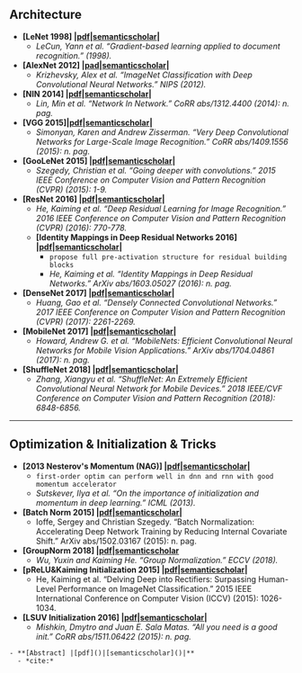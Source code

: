 ## Architecture

- **[LeNet 1998] |[pdf](http://yann.lecun.com/exdb/publis/pdf/lecun-01a.pdf)|[semanticscholar](https://www.semanticscholar.org/paper/Gradient-based-learning-applied-to-document-LeCun-Bottou/162d958ff885f1462aeda91cd72582323fd6a1f4)|**
  - *LeCun, Yann et al. “Gradient-based learning applied to document recognition.” (1998).*
- **[AlexNet 2012] |[pad](https://nbviewer.jupyter.org/github/Ringares/paper_hub/blob/master/DeepCV/%5BAlexNet2012%5DalexImagenetClassificationWithDeepConvolutionalNeuralNetworks.pdf)|[semanticscholar](https://www.semanticscholar.org/paper/ImageNet-Classification-with-Deep-Convolutional-Krizhevsky-Sutskever/abd1c342495432171beb7ca8fd9551ef13cbd0ff)|**
  - *Krizhevsky, Alex et al. “ImageNet Classification with Deep Convolutional Neural Networks.” NIPS (2012).*
- **[NIN 2014] |[pdf](https://arxiv.org/pdf/1312.4400.pdf)|[semanticscholar](https://www.semanticscholar.org/paper/Network-In-Network-Lin-Chen/5e83ab70d0cbc003471e87ec306d27d9c80ecb16)|**
  - *Lin, Min et al. “Network In Network.” CoRR abs/1312.4400 (2014): n. pag.*
- **[VGG 2015]|[pdf](https://nbviewer.jupyter.org/github/Ringares/paper_hub/blob/master/DeepCV/%5BVGG2015%5DVeryDeepConvolutionalNetworksForLargeScaleImageRecognition.pdf)|[semanticscholar](https://www.semanticscholar.org/paper/Very-Deep-Convolutional-Networks-for-Large-Scale-Simonyan-Zisserman/eb42cf88027de515750f230b23b1a057dc782108)|**
  - *Simonyan, Karen and Andrew Zisserman. “Very Deep Convolutional Networks for Large-Scale Image Recognition.” CoRR abs/1409.1556 (2015): n. pag.*
- **[GooLeNet 2015] |[pdf](https://arxiv.org/pdf/1409.4842.pdf)|[semanticscholar](https://www.semanticscholar.org/paper/Going-deeper-with-convolutions-Szegedy-Liu/e15cf50aa89fee8535703b9f9512fca5bfc43327)|**
  - *Szegedy, Christian et al. “Going deeper with convolutions.” 2015 IEEE Conference on Computer Vision and Pattern Recognition (CVPR) (2015): 1-9.*
- **[ResNet 2016] |[pdf](https://arxiv.org/pdf/1512.03385.pdf)|[semanticscholar](https://www.semanticscholar.org/paper/Deep-Residual-Learning-for-Image-Recognition-He-Zhang/2c03df8b48bf3fa39054345bafabfeff15bfd11d)|**
  - *He, Kaiming et al. “Deep Residual Learning for Image Recognition.” 2016 IEEE Conference on Computer Vision and Pattern Recognition (CVPR) (2016): 770-778.* 
  - **[Identity Mappings in Deep Residual Networks 2016] |[pdf](https://arxiv.org/pdf/1603.05027.pdf)|[semanticscholar](https://www.semanticscholar.org/paper/Identity-Mappings-in-Deep-Residual-Networks-He-Zhang/77f0a39b8e02686fd85b01971f8feb7f60971f80)|**
    - `propose full pre-activation structure for residual building blocks`
    - *He, Kaiming et al. “Identity Mappings in Deep Residual Networks.” ArXiv abs/1603.05027 (2016): n. pag.*
- **[DenseNet 2017] |[pdf](https://arxiv.org/pdf/1608.06993.pdf)|[semanticscholar](https://www.semanticscholar.org/paper/Densely-Connected-Convolutional-Networks-Huang-Liu/5694e46284460a648fe29117cbc55f6c9be3fa3c)|**
  - *Huang, Gao et al. “Densely Connected Convolutional Networks.” 2017 IEEE Conference on Computer Vision and Pattern Recognition (CVPR) (2017): 2261-2269.*
- **[MobileNet 2017] |[pdf](https://arxiv.org/pdf/1704.04861.pdf)|[semanticscholar](https://www.semanticscholar.org/paper/MobileNets%3A-Efficient-Convolutional-Neural-Networks-Howard-Zhu/3647d6d0f151dc05626449ee09cc7bce55be497e)|**
  - *Howard, Andrew G. et al. “MobileNets: Efficient Convolutional Neural Networks for Mobile Vision Applications.” ArXiv abs/1704.04861 (2017): n. pag.*
- **[ShuffleNet 2018] |[pdf](https://arxiv.org/pdf/1707.01083.pdf)|[semanticscholar](https://www.semanticscholar.org/paper/ShuffleNet%3A-An-Extremely-Efficient-Convolutional-Zhang-Zhou/9da734397acd7ff7c557960c62fb1b400b27bd89)|**
  - *Zhang, Xiangyu et al. “ShuffleNet: An Extremely Efficient Convolutional Neural Network for Mobile Devices.” 2018 IEEE/CVF Conference on Computer Vision and Pattern Recognition (2018): 6848-6856.*

---
## Optimization & Initialization & Tricks

- **[2013 Nesterov's Momentum (NAG)] |[pdf](http://www.cs.toronto.edu/~hinton/absps/momentum.pdf)|[semanticscholar](https://www.semanticscholar.org/paper/On-the-importance-of-initialization-and-momentum-in-Sutskever-Martens/aa7bfd2304201afbb19971ebde87b17e40242e91)|**
  - `first-order optim can perform well in dnn and rnn with good momentum accelerator`
  - *Sutskever, Ilya et al. “On the importance of initialization and momentum in deep learning.” ICML (2013).*
- **[Batch Norm 2015] |[pdf](https://arxiv.org/pdf/1502.03167.pdf)|[semanticscholar](https://www.semanticscholar.org/paper/Batch-Normalization%3A-Accelerating-Deep-Network-by-Ioffe-Szegedy/4d376d6978dad0374edfa6709c9556b42d3594d3)|**
  - Ioffe, Sergey and Christian Szegedy. “Batch Normalization: Accelerating Deep Network Training by Reducing Internal Covariate Shift.” ArXiv abs/1502.03167 (2015): n. pag.
- **[GroupNorm 2018] |[pdf](https://arxiv.org/pdf/1803.08494.pdf)|[semanticscholar](https://www.semanticscholar.org/paper/Group-Normalization-Wu-He/9f7919a5677290ab2eca4fa8056bdbbf7c0b11d6)**
  - *Wu, Yuxin and Kaiming He. “Group Normalization.” ECCV (2018).*
- **[pReLU&Kaiming Initialization 2015] |[pdf](https://nbviewer.jupyter.org/github/Ringares/paper_hub/blob/master/DeepCV/%5BpReLU%26KaimingInitialization2015%5DkaimingDelvingDeepIntoRectifiers_SurpassingHumanLevelPerformanceOnImageNetClassification.pdf)|[semanticscholar](https://www.semanticscholar.org/paper/Delving-Deep-into-Rectifiers%3A-Surpassing-on-He-Zhang/d6f2f611da110b5b5061731be3fc4c7f45d8ee23)|**
  - He, Kaiming et al. “Delving Deep into Rectifiers: Surpassing Human-Level Performance on ImageNet Classification.” 2015 IEEE International Conference on Computer Vision (ICCV) (2015): 1026-1034.
- **[LSUV Initialization 2016] |[pdf](https://arxiv.org/pdf/1511.06422.pdf)|[semanticscholar](https://www.semanticscholar.org/paper/All-you-need-is-a-good-init-Mishkin-Matas/97dc8df45972e4ed7423fc992a5092ba25b33411)|**
  - *Mishkin, Dmytro and Juan E. Sala Matas. “All you need is a good init.” CoRR abs/1511.06422 (2015): n. pag.*




```
- **[Abstract] |[pdf]()|[semanticscholar]()|**
  - *cite:*
```

